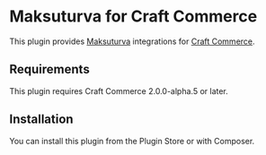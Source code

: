 # Maksuturva for Craft Commerce
This plugin provides [Maksuturva](https://www.maksuturva.fi/]) integrations for [Craft Commerce](https://craftcms.com/commerce).

## Requirements
This plugin requires Craft Commerce 2.0.0-alpha.5 or later.

## Installation
You can install this plugin from the Plugin Store or with Composer.
